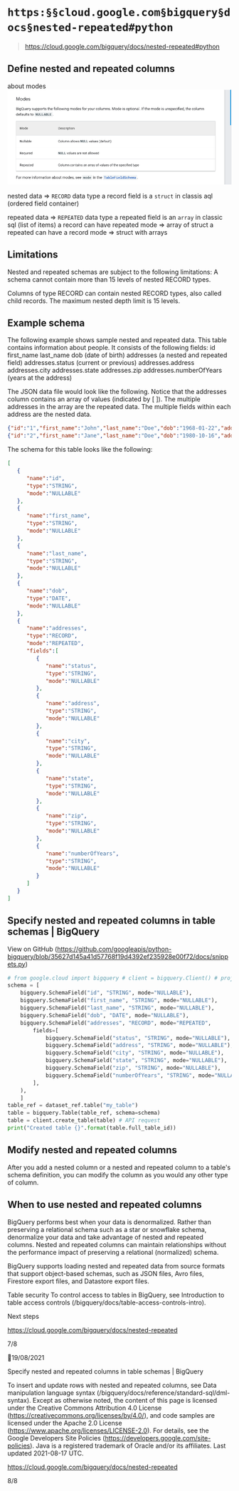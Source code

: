 # `https:§§cloud.google.com§bigquery§docs§nested-repeated#python`

> <https://cloud.google.com/bigquery/docs/nested-repeated#python>

## Define nested and repeated columns

about modes
![](2021-09-01-16-29-09.png)

nested data => `RECORD` data type 
a record field is a `struct` in classis aql (ordered field container)

repeated data => `REPEATED` data type
a repeated field is an `array` in classic sql (list of items)
a record can have repeated mode => array of struct
a repeated can have a record mode => struct with arrays

## Limitations
Nested and repeated schemas are subject to the following limitations: A schema cannot contain more than 15 levels of nested RECORD types.

Columns of type RECORD can contain nested RECORD types, also called
child records. The maximum nested depth limit is 15 levels. 


## Example schema
The following example shows sample nested and repeated data. This table contains
information about people. It consists of the following fields:
id first_name last_name dob (date of birth) addresses (a nested and repeated field) addresses.status (current or previous) addresses.address addresses.city addresses.state addresses.zip addresses.numberOfYears (years at the address)

The JSON data file would look like the following. Notice that the addresses
column contains an array of values (indicated by [ ]). The multiple addresses
in the array are the repeated data. The multiple fields within each address are the nested data.
```json
{"id":"1","first_name":"John","last_name":"Doe","dob":"1968-01-22","addresses":[{"status":"current","address":"123 Fi "}
{"id":"2","first_name":"Jane","last_name":"Doe","dob":"1980-10-16","addresses":[{"status":"current","address":"789 An"}
```
The schema for this table looks like the following:

```json
[
   {
      "name":"id",
      "type":"STRING",
      "mode":"NULLABLE"
   },
   {
      "name":"first_name",
      "type":"STRING",
      "mode":"NULLABLE"
   },
   {
      "name":"last_name",
      "type":"STRING",
      "mode":"NULLABLE"
   },
   {
      "name":"dob",
      "type":"DATE",
      "mode":"NULLABLE"
   },
   {
      "name":"addresses",
      "type":"RECORD",
      "mode":"REPEATED",
      "fields":[
         {
            "name":"status",
            "type":"STRING",
            "mode":"NULLABLE"
         },
         {
            "name":"address",
            "type":"STRING",
            "mode":"NULLABLE"
         },
         {
            "name":"city",
            "type":"STRING",
            "mode":"NULLABLE"
         },
         {
            "name":"state",
            "type":"STRING",
            "mode":"NULLABLE"
         },
         {
            "name":"zip",
            "type":"STRING",
            "mode":"NULLABLE"
         },
         {
            "name":"numberOfYears",
            "type":"STRING",
            "mode":"NULLABLE"
         }
      ]
   }
]
```

## Specify nested and repeated columns in table schemas | BigQuery

View on GitHub (https://github.com/googleapis/python-bigquery/blob/35627d145a41d57768f19d4392ef235928e00f72/docs/snippets.py)

```py
# from google.cloud import bigquery # client = bigquery.Client() # project = client.project # dataset_ref = bigquery.DatasetReference(project, 'my_dataset')
schema = [ 
    bigquery.SchemaField("id", "STRING", mode="NULLABLE"), 
    bigquery.SchemaField("first_name", "STRING", mode="NULLABLE"), 
    bigquery.SchemaField("last_name", "STRING", mode="NULLABLE"),
    bigquery.SchemaField("dob", "DATE", mode="NULLABLE"), 
    bigquery.SchemaField("addresses", "RECORD", mode="REPEATED", 
        fields=[
            bigquery.SchemaField("status", "STRING", mode="NULLABLE"), 
            bigquery.SchemaField("address", "STRING", mode="NULLABLE"), 
            bigquery.SchemaField("city", "STRING", mode="NULLABLE"), 
            bigquery.SchemaField("state", "STRING", mode="NULLABLE"), 
            bigquery.SchemaField("zip", "STRING", mode="NULLABLE"), 
            bigquery.SchemaField("numberOfYears", "STRING", mode="NULLABLE"), 
        ], 
    ), 
    ] 
table_ref = dataset_ref.table("my_table") 
table = bigquery.Table(table_ref, schema=schema) 
table = client.create_table(table) # API request
print("Created table {}".format(table.full_table_id))
```

## Modify nested and repeated columns
After you add a nested column or a nested and repeated column to a table's
schema definition, you can modify the column as you would any other type of
column. 


## When to use nested and repeated columns
BigQuery performs best when your data is denormalized. Rather
than preserving a relational schema such as a star or snowflake schema, denormalize your data and take advantage of nested and repeated columns. Nested and repeated columns can maintain relationships without the performance impact
of preserving a relational (normalized) schema.

BigQuery supports loading nested and repeated data from source formats that support object-based schemas, such as JSON files, Avro files, Firestore export files, and Datastore export files.

Table security
To control access to tables in BigQuery, see
Introduction to table access controls (/bigquery/docs/table-access-controls-intro).

Next steps

https://cloud.google.com/bigquery/docs/nested-repeated

7/8

19/08/2021

Specify nested and repeated columns in table schemas | BigQuery

To insert and update rows with nested and repeated columns, see
Data manipulation language syntax (/bigquery/docs/reference/standard-sql/dml-syntax).
Except as otherwise noted, the content of this page is licensed under the Creative Commons Attribution 4.0 License (https://creativecommons.org/licenses/by/4.0/), and code samples are licensed under the Apache 2.0 License (https://www.apache.org/licenses/LICENSE-2.0). For details, see the Google Developers Site Policies (https://developers.google.com/site-policies). Java is a registered trademark of Oracle and/or its affiliates.
Last updated 2021-08-17 UTC.

https://cloud.google.com/bigquery/docs/nested-repeated

8/8


